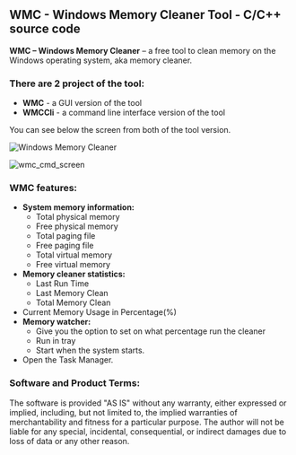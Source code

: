 # <h2>WMC - Windows Memory Cleaner Tool - C/C++ source code</h2>

<strong>WMC – Windows Memory Cleaner</strong> –  a free tool to clean memory on the Windows operating system, aka memory cleaner.

<h3>There are 2 project of the tool:</h3>
<ul>
 <li><strong>WMC</strong> - a GUI version of the tool</li>
 <li><strong>WMCCli</strong> - a command line interface version of the tool</li>
 </ul>
 
 You can see below the screen from both of the tool version. 

![Windows Memory Cleaner](https://user-images.githubusercontent.com/12503476/145265025-0ace413c-82af-43e8-9264-0842967c7352.png)


![wmc_cmd_screen](https://user-images.githubusercontent.com/12503476/145265076-a0f30ca2-d98c-42c9-b48d-b067e4e7c691.png)


<h3>WMC features:</h3>
<ul>
 	<li><strong>System memory information:</strong>
<ul>
 	<li>Total physical memory</li>
 	<li>Free physical memory</li>
 	<li>Total paging file</li>
 	<li>Free paging file</li>
 	<li>Total virtual memory</li>
 	<li>Free virtual memory</li>
</ul>
</li>
 	<li><strong>Memory cleaner statistics:</strong>
<ul>
 	<li>Last Run Time</li>
 	<li>Last Memory Clean</li>
 	<li>Total Memory Clean</li>
</ul>
</li>
 	<li>Current Memory Usage in Percentage(%)</li>
 	<li><strong>Memory watcher:</strong>
<ul>
 	<li>Give you the option to set on what percentage run the cleaner</li>
 	<li>Run in tray</li>
 	<li>Start when the system starts.</li>
</ul>
</li>
 	<li>Open the Task Manager.</li>
</ul>

<h3>Software and Product Terms:</h3>

The software is provided "AS IS" without any warranty, either expressed or implied, including, but not limited to, the implied warranties of merchantability and fitness for a particular purpose. The author will not be liable for any special, incidental, consequential, or indirect damages due to loss of data or any other reason.

